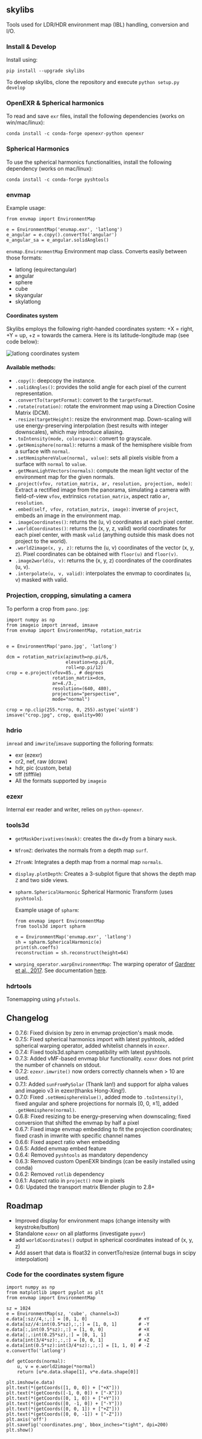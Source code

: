 ## skylibs

Tools used for LDR/HDR environment map (IBL) handling, conversion and I/O.


### Install & Develop

Install using:
```
pip install --upgrade skylibs
```

To develop skylibs, clone the repository and execute `python setup.py develop`


### OpenEXR & Spherical harmonics

To read and save `exr` files, install the following dependencies (works on win/mac/linux):

```
conda install -c conda-forge openexr-python openexr
```


### Spherical Harmonics

To use the spherical harmonics functionalities, install the following dependency (works on mac/linux):

```
conda install -c conda-forge pyshtools
```

### envmap

Example usage:
```
from envmap import EnvironmentMap

e = EnvironmentMap('envmap.exr', 'latlong')
e_angular = e.copy().convertTo('angular')
e_angular_sa = e_angular.solidAngles()
```

`envmap.EnvironmentMap` Environment map class. Converts easily between those formats:

- latlong (equirectangular)
- angular 
- sphere
- cube
- skyangular
- skylatlong

#### Coordinates system

Skylibs employs the following right-handed coordinates system: +X = right, +Y = up, +z = towards the camera. Here is its latitude-longitude map (see code below):

![latlong coordinates system](coordinates.png "LatLong Format Coordinates System")


#### Available methods:

- `.copy()`: deepcopy the instance.
- `.solidAngles()`: provides the solid angle for each pixel of the current representation.
- `.convertTo(targetFormat)`: convert to the `targetFormat`.
- `.rotate(rotation)`: rotate the environment map using a Direction Cosine Matrix (DCM).
- `.resize(targetHeight)`: resize the environment map. Down-scaling will use energy-preserving interpolation (best results with integer downscales), which may introduce aliasing.
- `.toIntensity(mode, colorspace)`: convert to grayscale.
- `.getHemisphere(normal)`: returns a mask of the hemisphere visible from a surface with `normal`.
- `.setHemisphereValue(normal, value)`: sets all pixels visible from a surface with `normal` to `value`.
- `.getMeanLightVectors(normals)`: compute the mean light vector of the environment map for the given normals.
- `.project(vfov, rotation_matrix, ar, resolution, projection, mode)`: Extract a rectified image from the panorama, simulating a camera with field-of-view `vfov`, extrinsics `rotation_matrix`, aspect ratio `ar`, `resolution`.
- `.embed(self, vfov, rotation_matrix, image)`: inverse of `project`, embeds an image in the environment map.
- `.imageCoordinates()`: returns the (u, v) coordinates at each pixel center.
- `.worldCoordinates()`: returns the (x, y, z, valid) world coordinates for each pixel center, with mask `valid` (anything outside this mask does not project to the world).
- `.world2image(x, y, z)`: returns the (u, v) coordinates of the vector (x, y, z). Pixel coordinates can be obtained with `floor(u)` and `floor(v)`.
- `.image2world(u, v)`: returns the (x, y, z) coordinates of the coordinates (u, v).
- `.interpolate(u, v, valid)`: interpolates the envmap to coordinates (u, v) masked with valid.


### Projection, cropping, simulating a camera

To perform a crop from `pano.jpg`:

```
import numpy as np
from imageio import imread, imsave
from envmap import EnvironmentMap, rotation_matrix


e = EnvironmentMap('pano.jpg', 'latlong')

dcm = rotation_matrix(azimuth=np.pi/6,
                      elevation=np.pi/8,
                      roll=np.pi/12)
crop = e.project(vfov=85., # degrees
                 rotation_matrix=dcm,
                 ar=4./3.,
                 resolution=(640, 480),
                 projection="perspective",
                 mode="normal")

crop = np.clip(255.*crop, 0, 255).astype('uint8')
imsave("crop.jpg", crop, quality=90)
```

### hdrio

`imread` and `imwrite`/`imsave` supporting the folloring formats:

- exr (ezexr)
- cr2, nef, raw (dcraw)
- hdr, pic (custom, beta)
- tiff (tifffile)
- All the formats supported by `imageio`

### ezexr

Internal exr reader and writer, relies on `python-openexr`.

### tools3d

- `getMaskDerivatives(mask)`: creates the dx+dy from a binary `mask`.
- `NfromZ`: derivates the normals from a depth map `surf`.
- `ZfromN`: Integrates a depth map from a normal map `normals`.
- `display.plotDepth`: Creates a 3-subplot figure that shows the depth map `Z` and two side views.
- `spharm.SphericalHarmonic` Spherical Harmonic Transform (uses `pyshtools`).

    Example usage of `spharm`:
    ```
    from envmap import EnvironmentMap
    from tools3d import spharm

    e = EnvironmentMap('envmap.exr', 'latlong')
    sh = spharm.SphericalHarmonic(e)
    print(sh.coeffs)
    reconstruction = sh.reconstruct(height=64)
    ```
- `warping_operator.warpEnvironmentMap`: The warping operator of [Gardner et al., 2017](https://dl.acm.org/doi/10.1145/3130800.3130891). See documentation [here](./tools3d/warping_operator/README.md).

### hdrtools

Tonemapping using `pfstools`.

## Changelog

- 0.7.6: Fixed division by zero in envmap projection's mask mode.
- 0.7.5: Fixed spherical harmonics import with latest pyshtools, added spherical warping operator, added whitelist channels in `ezexr`.
- 0.7.4: Fixed tools3d.spharm compatibility with latest pyshtools.
- 0.7.3: Added vMF-based envmap blur functionality. `ezexr` does not print the number of channels on stdout.
- 0.7.2: `ezexr.imwrite()` now orders correctly channels when > 10 are used.
- 0.7.1: Added `sunFromPySolar` (Thank Ian!) and support for alpha values and imageio v3 in ezexr(thanks Hong-Xing!).
- 0.7.0: Fixed `.setHemisphereValue()`, added mode to `.toIntensity()`, fixed angular and sphere projections for normals [0, 0, ±1], added `.getHemisphere(normal)`.
- 0.6.8: Fixed resizing to be energy-preserving when downscaling; fixed conversion that shifted the envmap by half a pixel
- 0.6.7: Fixed image envmap embedding to fit the projection coordinates; fixed crash in imwrite with specific channel names
- 0.6.6: Fixed aspect ratio when embedding
- 0.6.5: Added envmap embed feature
- 0.6.4: Removed `pyshtools` as mandatory dependency
- 0.6.3: Removed custom OpenEXR bindings (can be easily installed using conda)
- 0.6.2: Removed `rotlib` dependency
- 0.6.1: Aspect ratio in `project()` now in pixels
- 0.6: Updated the transport matrix Blender plugin to 2.8+


## Roadmap

- Improved display for environment maps (change intensity with keystroke/button)
- Standalone `ezexr` on all platforms (investigate `pyexr`)
- add `worldCoordinates()` output in spherical coordinates instead of (x, y, z)
- Add assert that data is float32 in convertTo/resize (internal bugs in scipy interpolation)


### Code for the coordinates system figure

```
import numpy as np
from matplotlib import pyplot as plt
from envmap import EnvironmentMap

sz = 1024
e = EnvironmentMap(sz, 'cube', channels=3)
e.data[:sz//4,:,:] = [0, 1, 0]                   # +Y
e.data[sz//4:int(0.5*sz),:,:] = [1, 0, 1]        # -Y
e.data[:,int(0.5*sz):,:] = [1, 0, 0]             # +X
e.data[:,:int(0.25*sz),:] = [0, 1, 1]            # -X
e.data[int(3/4*sz):,:,:] = [0, 0, 1]             # +Z
e.data[int(0.5*sz):int(3/4*sz):,:,:] = [1, 1, 0] # -Z
e.convertTo('latlong')

def getCoords(normal):
    u, v = e.world2image(*normal)
    return [u*e.data.shape[1], v*e.data.shape[0]]

plt.imshow(e.data)
plt.text(*(getCoords([1, 0, 0]) + ["+X"]))
plt.text(*(getCoords([-1, 0, 0]) + ["-X"]))
plt.text(*(getCoords([0, 1, 0]) + ["+Y"]))
plt.text(*(getCoords([0, -1, 0]) + ["-Y"]))
plt.text(*(getCoords([0, 0, 1]) + ["+Z"]))
plt.text(*(getCoords([0, 0, -1]) + ["-Z"]))
plt.axis('off')
plt.savefig('coordinates.png', bbox_inches="tight", dpi=200)
plt.show()
```